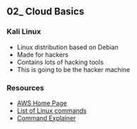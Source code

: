 ## 02_ Cloud Basics

### Kali Linux
- Linux distribution based on Debian
- Made for hackers
- Contains lots of hacking tools
- This is going to be the hacker machine

### Resources
- [AWS Home Page](https://aws.amazon.com/)
- [List of Linux commands](https://www.mediacollege.com/linux/command/linux-command.html)
- [Command Explainer](https://explainshell.com/)